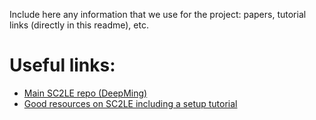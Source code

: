 Include here any information that we use for the project: papers, tutorial links (directly in this readme), etc.

# Useful links:

- [Main SC2LE repo (DeepMing)](https://github.com/deepmind/pysc2)
- [Good resources on SC2LE including a setup tutorial](https://njustesen.com/)